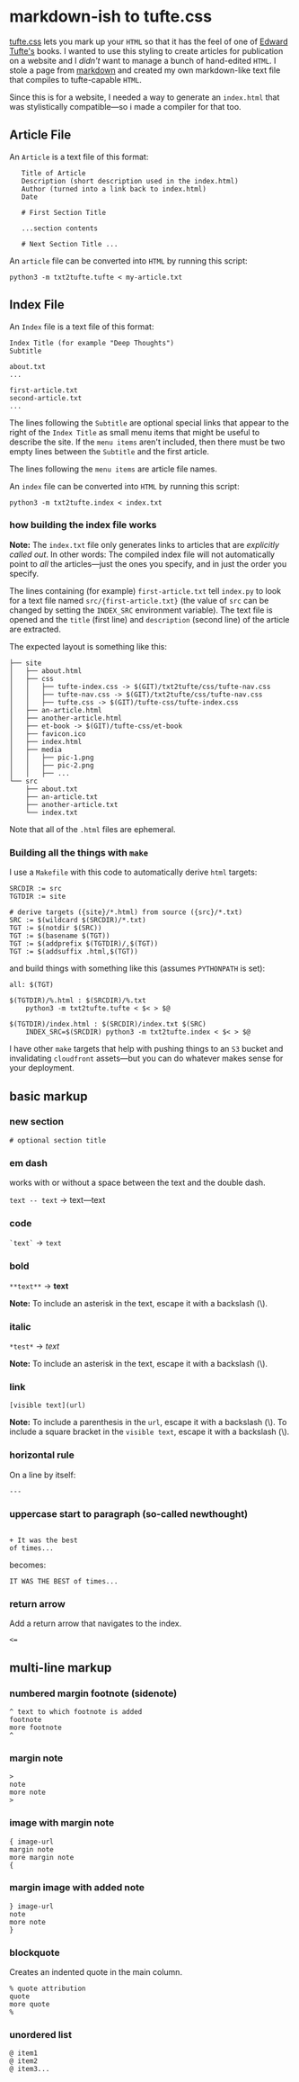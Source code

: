 # markdown-ish to tufte.css

[tufte.css](https://edwardtufte.github.io/tufte-css/) lets you mark up your `HTML` so that it has
the feel of one of [Edward Tufte's](https://en.wikipedia.org/wiki/Edward_Tufte)
books. I wanted to use this styling to create articles for publication
on a website and I *didn't* want to manage a bunch of hand-edited `HTML`.
I stole a page from [markdown](https://www.markdownguide.org/) and created
my own markdown-like text file that compiles to tufte-capable `HTML`.

Since this is for a website, I needed a way to generate an `index.html`
that was stylistically compatible&mdash;so i made a compiler for that too.

## Article File

An `Article` is a text file of this format:

```
   Title of Article
   Description (short description used in the index.html)
   Author (turned into a link back to index.html)
   Date

   # First Section Title

   ...section contents

   # Next Section Title ...
```

An `article` file can be converted into `HTML` by running this script:

`python3 -m txt2tufte.tufte < my-article.txt`

## Index File

An `Index` file is a text file of this format:

```
Index Title (for example "Deep Thoughts")
Subtitle

about.txt
...

first-article.txt
second-article.txt
...
```

The lines following the `Subtitle` are optional special links that appear
to the right of the `Index Title` as small menu items that might be 
useful to describe the site.
If the `menu items` aren't included, then there must be two empty
lines between the `Subtitle` and the first article.

The lines following the `menu items` are article file names.

An `index` file can be converted into `HTML` by running this script:

`python3 -m txt2tufte.index < index.txt`

### how building the index file works

**Note:** The `index.txt` file only generates links to articles that
are *explicitly called out*. In other words: The compiled index
file will not automatically point to *all* the articles&mdash;just the
ones you specify, and in just the order you specify.

The lines containing (for example) `first-article.txt`
tell `index.py` to look for a text file
named `src/{first-article.txt}` (the value of `src` can be changed by
setting the `INDEX_SRC` environment variable).
The text file is opened and the `title` (first line) and
`description` (second line)
of the article
are extracted.

The expected layout is something like this:

```
├── site
│   ├── about.html
│   ├── css
│   │   ├── tufte-index.css -> $(GIT)/txt2tufte/css/tufte-nav.css
│   │   ├── tufte-nav.css -> $(GIT)/txt2tufte/css/tufte-nav.css
│   │   ├── tufte.css -> $(GIT)/tufte-css/tufte-index.css
│   ├── an-article.html
│   ├── another-article.html
│   ├── et-book -> $(GIT)/tufte-css/et-book
│   ├── favicon.ico
│   ├── index.html
│   ├── media
│   │   ├── pic-1.png
│   │   ├── pic-2.png
│   │   ├── ...
└── src
    ├── about.txt
    ├── an-article.txt
    ├── another-article.txt
    └── index.txt
```

Note that all of the `.html` files are ephemeral.

### Building all the things with `make`

I use a `Makefile` with this code to automatically derive `html` targets:

```
SRCDIR := src
TGTDIR := site

# derive targets ({site}/*.html) from source ({src}/*.txt)
SRC := $(wildcard $(SRCDIR)/*.txt)
TGT := $(notdir $(SRC))
TGT := $(basename $(TGT))
TGT := $(addprefix $(TGTDIR)/,$(TGT))
TGT := $(addsuffix .html,$(TGT))
```

and build things with something like this (assumes `PYTHONPATH` is set):

```
all: $(TGT)

$(TGTDIR)/%.html : $(SRCDIR)/%.txt
	python3 -m txt2tufte.tufte < $< > $@

$(TGTDIR)/index.html : $(SRCDIR)/index.txt $(SRC)
	INDEX_SRC=$(SRCDIR) python3 -m txt2tufte.index < $< > $@
```

I have other `make` targets that help with pushing things
to an `S3` bucket and invalidating `cloudfront` assets&mdash;but
you can do whatever makes sense for your deployment.

## basic markup

### new section

`# optional section title`

### em dash
works with or without a space between the text and the double dash.

`text -- text` &rarr; text&mdash;text

### code

`` `text` `` &rarr; `text`

### bold
`**text**` &rarr; **text**

**Note:** To include an asterisk in the text, escape it with a backslash (\\).

### italic
`*test*` &rarr; *text*

**Note:** To include an asterisk in the text, escape it with a backslash (\\).

### link
`[visible text](url)`

**Note:** To include a parenthesis in the `url`, escape it with a backslash (\\).
To include a square bracket in the `visible text`, escape it with a backslash (\\).

### horizontal rule
On a line by itself:

`---`

### uppercase start to paragraph (so-called newthought)
```

+ It was the best
of times...
```

becomes:

`IT WAS THE BEST of times...`

### return arrow
Add a return arrow that navigates to the index.

`<=`

## multi-line markup

### numbered margin footnote (sidenote)

```
^ text to which footnote is added
footnote
more footnote
^
```

### margin note
```
>
note
more note
>
```

### image with margin note
```
{ image-url
margin note
more margin note
{
```

### margin image with added note
```
} image-url
note
more note
}
```

### blockquote
Creates an indented quote in the main column.

```
% quote attribution
quote
more quote
%
```

### unordered list

```
@ item1
@ item2
@ item3...
```